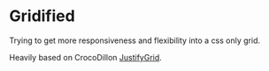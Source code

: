 # Gridified

Trying to get more responsiveness and flexibility into a css only grid.

Heavily based on CrocoDillon [JustifyGrid](https://github.com/CrocoDillon/JustifyGrid).
